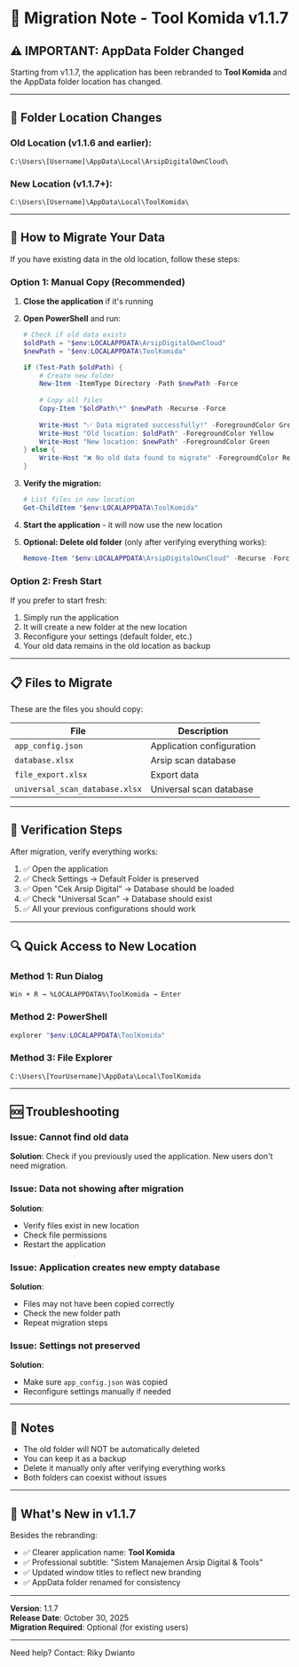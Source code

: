 # 🔄 Migration Note - Tool Komida v1.1.7

## ⚠️ IMPORTANT: AppData Folder Changed

Starting from v1.1.7, the application has been rebranded to **Tool Komida** and the AppData folder location has changed.

---

## 📁 Folder Location Changes

### Old Location (v1.1.6 and earlier):
```
C:\Users\[Username]\AppData\Local\ArsipDigitalOwnCloud\
```

### New Location (v1.1.7+):
```
C:\Users\[Username]\AppData\Local\ToolKomida\
```

---

## 🔄 How to Migrate Your Data

If you have existing data in the old location, follow these steps:

### Option 1: Manual Copy (Recommended)

1. **Close the application** if it's running

2. **Open PowerShell** and run:
   ```powershell
   # Check if old data exists
   $oldPath = "$env:LOCALAPPDATA\ArsipDigitalOwnCloud"
   $newPath = "$env:LOCALAPPDATA\ToolKomida"
   
   if (Test-Path $oldPath) {
       # Create new folder
       New-Item -ItemType Directory -Path $newPath -Force
       
       # Copy all files
       Copy-Item "$oldPath\*" $newPath -Recurse -Force
       
       Write-Host "✅ Data migrated successfully!" -ForegroundColor Green
       Write-Host "Old location: $oldPath" -ForegroundColor Yellow
       Write-Host "New location: $newPath" -ForegroundColor Green
   } else {
       Write-Host "❌ No old data found to migrate" -ForegroundColor Red
   }
   ```

3. **Verify the migration:**
   ```powershell
   # List files in new location
   Get-ChildItem "$env:LOCALAPPDATA\ToolKomida"
   ```

4. **Start the application** - it will now use the new location

5. **Optional: Delete old folder** (only after verifying everything works):
   ```powershell
   Remove-Item "$env:LOCALAPPDATA\ArsipDigitalOwnCloud" -Recurse -Force
   ```

### Option 2: Fresh Start

If you prefer to start fresh:

1. Simply run the application
2. It will create a new folder at the new location
3. Reconfigure your settings (default folder, etc.)
4. Your old data remains in the old location as backup

---

## 📋 Files to Migrate

These are the files you should copy:

| File                             | Description                    |
| -------------------------------- | ------------------------------ |
| `app_config.json`                | Application configuration      |
| `database.xlsx`                  | Arsip scan database            |
| `file_export.xlsx`               | Export data                    |
| `universal_scan_database.xlsx`   | Universal scan database        |

---

## 🧪 Verification Steps

After migration, verify everything works:

1. ✅ Open the application
2. ✅ Check Settings → Default Folder is preserved
3. ✅ Open "Cek Arsip Digital" → Database should be loaded
4. ✅ Check "Universal Scan" → Database should exist
5. ✅ All your previous configurations should work

---

## 🔍 Quick Access to New Location

### Method 1: Run Dialog
```
Win + R → %LOCALAPPDATA%\ToolKomida → Enter
```

### Method 2: PowerShell
```powershell
explorer "$env:LOCALAPPDATA\ToolKomida"
```

### Method 3: File Explorer
```
C:\Users\[YourUsername]\AppData\Local\ToolKomida
```

---

## 🆘 Troubleshooting

### Issue: Cannot find old data
**Solution**: Check if you previously used the application. New users don't need migration.

### Issue: Data not showing after migration
**Solution**: 
- Verify files exist in new location
- Check file permissions
- Restart the application

### Issue: Application creates new empty database
**Solution**: 
- Files may not have been copied correctly
- Check the new folder path
- Repeat migration steps

### Issue: Settings not preserved
**Solution**:
- Make sure `app_config.json` was copied
- Reconfigure settings manually if needed

---

## 📝 Notes

- The old folder will NOT be automatically deleted
- You can keep it as a backup
- Delete it manually only after verifying everything works
- Both folders can coexist without issues

---

## 🎯 What's New in v1.1.7

Besides the rebranding:
- ✅ Clearer application name: **Tool Komida**
- ✅ Professional subtitle: "Sistem Manajemen Arsip Digital & Tools"
- ✅ Updated window titles to reflect new branding
- ✅ AppData folder renamed for consistency

---

**Version**: 1.1.7  
**Release Date**: October 30, 2025  
**Migration Required**: Optional (for existing users)

---

Need help? Contact: Riky Dwianto
